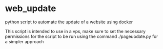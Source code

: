 # web_update
python script to automate the update of a website using docker

This script is intended to use in a vps, make sure to set the necessary permissions for the script to be run using the command ./pageuodate.py for a simpler approach
